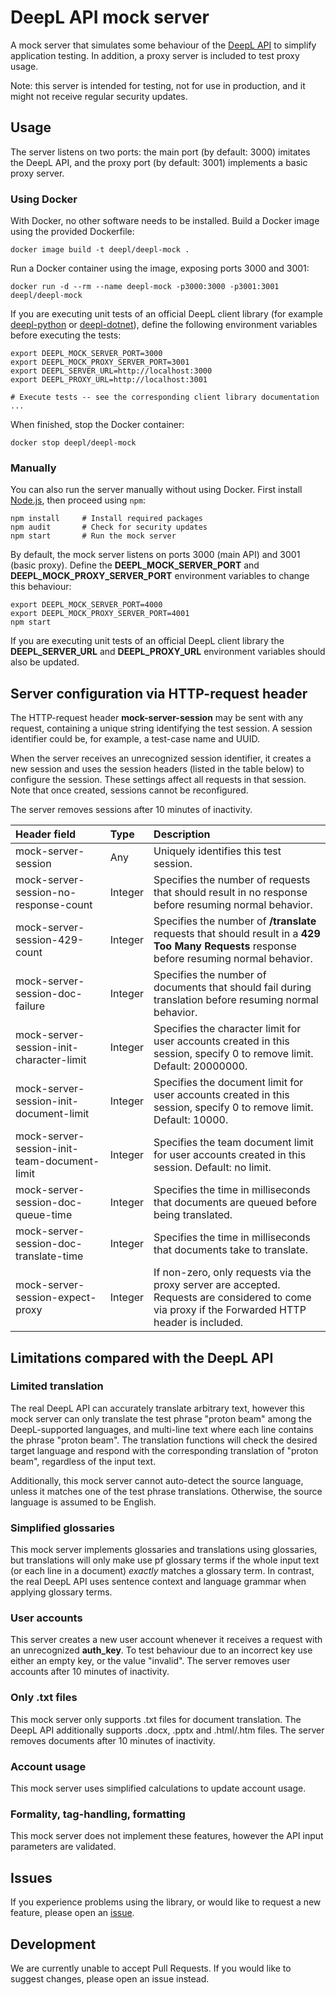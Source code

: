 # DeepL API mock server
A mock server that simulates some behaviour of the
[DeepL API](https://www.deepl.com/docs-api?utm_source=github&utm_medium=github-deepl-mock-readme) to simplify application
testing. In addition, a proxy server is included to test proxy usage.

Note: this server is intended for testing, not for use in production, and it might not receive
regular security updates. 

## Usage

The server listens on two ports: the main port (by default: 3000) imitates the DeepL API, and the
proxy port (by default: 3001) implements a basic proxy server.   

### Using Docker

With Docker, no other software needs to be installed. Build a Docker image using the provided Dockerfile:
```shell
docker image build -t deepl/deepl-mock .
```

Run a Docker container using the image, exposing ports 3000 and 3001:
```shell
docker run -d --rm --name deepl-mock -p3000:3000 -p3001:3001 deepl/deepl-mock
```

If you are executing unit tests of an official DeepL client library (for example
[deepl-python](https://github.com/DeepLcom/deepl-python)
or [deepl-dotnet](https://github.com/DeepLcom/deepl-dotnet)), define the following
environment variables before executing the tests:
```shell
export DEEPL_MOCK_SERVER_PORT=3000
export DEEPL_MOCK_PROXY_SERVER_PORT=3001
export DEEPL_SERVER_URL=http://localhost:3000
export DEEPL_PROXY_URL=http://localhost:3001

# Execute tests -- see the corresponding client library documentation
...
```

When finished, stop the Docker container:
```shell
docker stop deepl/deepl-mock
```

### Manually

You can also run the server manually without using Docker. First install
[Node.js](https://nodejs.dev/learn/how-to-install-nodejs), then proceed using `npm`:
```shell
npm install     # Install required packages
npm audit       # Check for security updates
npm start       # Run the mock server
```

By default, the mock server listens on ports 3000 (main API) and 3001 (basic proxy). Define the
**DEEPL_MOCK_SERVER_PORT** and **DEEPL_MOCK_PROXY_SERVER_PORT** environment variables to change this
behaviour:
```shell
export DEEPL_MOCK_SERVER_PORT=4000
export DEEPL_MOCK_PROXY_SERVER_PORT=4001
npm start
```
If you are executing unit tests of an official DeepL client library the **DEEPL_SERVER_URL** and
**DEEPL_PROXY_URL** environment variables should also be updated.

## Server configuration via HTTP-request header
The HTTP-request header **mock-server-session** may be sent with any request, containing a unique string identifying the
test session. A session identifier could be, for example, a test-case name and UUID.

When the server receives an unrecognized session identifier, it creates a new session and uses the session headers
(listed in the table below) to configure the session. These settings affect all requests in that session. Note that
once created, sessions cannot be reconfigured.

The server removes sessions after 10 minutes of inactivity.

|Header field |Type  | Description|
| :--- | :--- | :--- |
|mock-server-session|Any|Uniquely identifies this test session.|
|mock-server-session-no-response-count|Integer|Specifies the number of requests that should result in no response before resuming normal behavior.|
|mock-server-session-429-count|Integer|Specifies the number of **/translate** requests that should result in a **429 Too Many Requests** response before resuming normal behavior.|
|mock-server-session-doc-failure|Integer|Specifies the number of documents that should fail during translation before resuming normal behavior.|
|mock-server-session-init-character-limit|Integer|Specifies the character limit for user accounts created in this session, specify 0 to remove limit. Default: 20000000.|
|mock-server-session-init-document-limit|Integer|Specifies the document limit for user accounts created in this session, specify 0 to remove limit. Default: 10000.|
|mock-server-session-init-team-document-limit|Integer|Specifies the team document limit for user accounts created in this session. Default: no limit.|
|mock-server-session-doc-queue-time|Integer|Specifies the time in milliseconds that documents are queued before being translated.|
|mock-server-session-doc-translate-time|Integer|Specifies the time in milliseconds that documents take to translate.|
|mock-server-session-expect-proxy|Integer|If non-zero, only requests via the proxy server are accepted. Requests are considered to come via proxy if the Forwarded HTTP header is included.|

## Limitations compared with the DeepL API
### Limited translation
The real DeepL API can accurately translate arbitrary text, however this mock server can only translate the test
phrase "proton beam" among the DeepL-supported languages, and multi-line text where each line contains the phrase
"proton beam". The translation functions will check the desired target language and respond with the corresponding
translation of "proton beam", regardless of the input text. 

Additionally, this mock server cannot auto-detect the source language, unless it matches one of the test phrase
translations. Otherwise, the source language is assumed to be English.

### Simplified glossaries
This mock server implements glossaries and translations using glossaries, but translations will only
make use pf glossary terms if the whole input text (or each line in a document) *exactly* matches a
glossary term. In contrast, the real DeepL API uses sentence context and language grammar when
applying glossary terms.

### User accounts
This server creates a new user account whenever it receives a request with an unrecognized **auth_key**. To test
behaviour due to an incorrect key use either an empty key, or the value "invalid". The server removes user accounts
after 10 minutes of inactivity.

### Only .txt files
This mock server only supports .txt files for document translation. The DeepL API additionally supports .docx, .pptx
and .html/.htm files. The server removes documents after 10 minutes of inactivity.

### Account usage
This mock server uses simplified calculations to update account usage. 

### Formality, tag-handling, formatting 
This mock server does not implement these features, however the API input parameters are validated.

## Issues
If you experience problems using the library, or would like to request a new feature, please open an
[issue](https://www.github.com/DeepLcom/deepl-mock/issues). 

## Development

We are currently unable to accept Pull Requests. If you would like to suggest changes, please open an issue instead.
